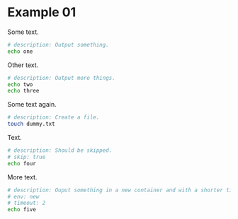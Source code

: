 # Example 01

Some text.

```bash
# description: Output something.
echo one
```

Other text.

```bash
# description: Output more things.
echo two
echo three
```

Some text again.

```bash
# description: Create a file.
touch dummy.txt
```

Text.

```bash
# description: Should be skipped.
# skip: true
echo four
```

More text.

```bash
# description: Ouput something in a new container and with a shorter timeout.
# env: new
# timeout: 2
echo five
```
